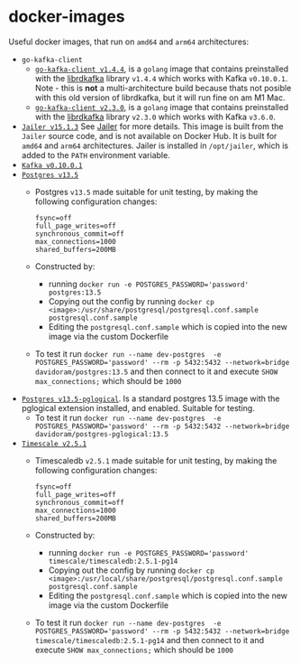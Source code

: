 # docker-images

Useful docker images, that run on `amd64` and `arm64` architectures:

- `go-kafka-client`
  - [`go-kafka-client v1.4.4`](go-kafka-client/v1.4.4/Dockerfile), is a `golang` image that contains preinstalled with the [librdkafka](https://github.com/confluentinc/librdkafka) library `v1.4.4` which works with Kafka `v0.10.0.1`. Note - this is **not** a multi-architecture build because thats not posible with this old version of librdkafka, but it will run fine on am M1 Mac.
  - [`go-kafka-client v2.3.0`](go-kafka-client/v2.3.0/Dockerfile), is a `golang` image that contains preinstalled with the [librdkafka](https://github.com/confluentinc/librdkafka) library `v2.3.0` which works with Kafka `v3.6.0`.
- [`Jailer v15.1.3`](jailer/v15.1.3/Dockerfile) See [Jailer](https://github.com/Wisser/Jailer) for more details.  This image is built from the `Jailer` source code, and is not available on Docker Hub. It is built for `amd64` and `arm64` architectures. Jailer is installed in `/opt/jailer`, which is added to the `PATH` environment variable.
- [`Kafka v0.10.0.1`](kafka/v0.10.0.1/Dockerfile)
- [`Postgres v13.5`](postgres/v13.5/Dockerfile)
  - Postgres `v13.5` made suitable for unit testing, by making the following configuration changes:

        fsync=off
        full_page_writes=off
        synchronous_commit=off
        max_connections=1000
        shared_buffers=200MB

  - Constructed by:
    - running `docker run -e POSTGRES_PASSWORD='password' postgres:13.5`
    - Copying out the config by running `docker cp <image>:/usr/share/postgresql/postgresql.conf.sample postgresql.conf.sample`
    - Editing the `postgresql.conf.sample` which is copied into the new image via the custom Dockerfile
  - To test it run `docker run --name dev-postgres  -e POSTGRES_PASSWORD='password' --rm -p 5432:5432 --network=bridge davidoram/postgres:13.5` and then connect to it and execute `SHOW max_connections;` which should be `1000`
- [`Postgres v13.5-pglogical`](postgres/v13.5-pglogical/Dockerfile). Is a standard postgres 13.5 image with the pglogical extension installed, and enabled. Suitable for testing.
  - To test it run `docker run --name dev-postgres  -e POSTGRES_PASSWORD='password' --rm -p 5432:5432 --network=bridge davidoram/postgres-pglogical:13.5`
- [`Timescale v2.5.1`]()
  - Timescaledb `v2.5.1` made suitable for unit testing, by making the following configuration changes:

        fsync=off
        full_page_writes=off
        synchronous_commit=off
        max_connections=1000
        shared_buffers=200MB

  - Constructed by:
    - running `docker run -e POSTGRES_PASSWORD='password' timescale/timescaledb:2.5.1-pg14`
    - Copying out the config by running `docker cp <image>:/usr/local/share/postgresql/postgresql.conf.sample postgresql.conf.sample`
    - Editing the `postgresql.conf.sample` which is copied into the new image via the custom Dockerfile
  - To test it run `docker run --name dev-postgres  -e POSTGRES_PASSWORD='password' --rm -p 5432:5432 --network=bridge timescale/timescaledb:2.5.1-pg14` and then connect to it and execute `SHOW max_connections;` which should be `1000`
